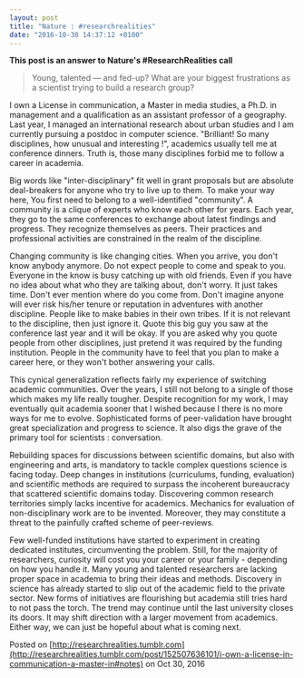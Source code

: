 ```yaml
---
layout: post
title: "Nature : #researchrealities"
date: "2016-10-30 14:37:12 +0100"
---
```


**This post is an answer to Nature's #ResearchRealities call**

> Young, talented — and fed-up?
> What are your biggest frustrations as a scientist trying to build a research group?

I own a License in communication, a Master in media studies, a Ph.D. in management and a qualification as an assistant professor of a geography. Last year, I managed an international research about urban studies and I am currently pursuing a postdoc in computer science. "Brilliant! So many disciplines, how unusual and interesting !", academics usually tell me at conference dinners. Truth is, those many disciplines forbid me to follow a career in academia.

Big words like "inter-disciplinary" fit well in grant proposals but are absolute deal-breakers for anyone who try to live up to them. To make your way here, You first need to belong to a well-identified "community". A community is a clique of experts who know each other for years. Each year, they go to the same conferences to exchange about latest findings and progress. They recognize themselves as peers. Their practices and professional activities are constrained in the realm of the discipline.

Changing community is like changing cities. When you arrive, you don't know anybody anymore. Do not expect people to come and speak to you. Everyone in the know is busy catching up with old friends. Even if you have no idea about what who they are talking about, don't worry. It just takes time. Don't ever mention where do you come from. Don't imagine anyone will ever risk his/her tenure or reputation in adventures with another discipline. People like to make babies in their own tribes. If it is not relevant to the discipline, then just ignore it. Quote this big guy you saw at the conference last year and it will be okay. If you are asked why you quote people from other disciplines, just pretend it was required by the funding institution. People in the community have to feel that you plan to make a career here, or they won't bother answering your calls.

This cynical generalization reflects fairly my experience of switching academic communities. Over the years, I still not belong to a single of those which makes my life really tougher. Despite recognition for my work, I may eventually quit academia sooner that I wished because I there is no more ways for me to evolve. Sophisticated forms of peer-validation have brought great specialization and progress to science. It also digs the grave of the primary tool for scientists : conversation.

Rebuilding spaces for discussions between scientific domains, but also with engineering and arts, is mandatory to tackle complex questions science is facing today. Deep changes in institutions (curriculums, funding, evaluation) and scientific methods are required to surpass the incoherent bureaucracy that scattered scientific domains today. Discovering common research territories simply lacks incentive for academics. Mechanics for evaluation of non-disciplinary work are to be invented. Moreover, they may constitute a threat to the painfully crafted scheme of peer-reviews.

Few well-funded institutions have started to experiment in creating dedicated institutes, circumventing the problem. Still, for the majority of researchers, curiosity will cost you your career or your family - depending on how you handle it. Many young and talented researchers are lacking proper space in academia to bring their ideas and methods. Discovery in science has already started to slip out of the academic field to the private sector. New forms of initiatives are flourishing but academia still tries hard to not pass the torch. The trend may continue until the last university closes its doors. It may shift direction with a larger movement from academics. Either way, we can just be hopeful about what is coming next.


Posted on [http://researchrealities.tumblr.com](http://researchrealities.tumblr.com/post/152507636101/i-own-a-license-in-communication-a-master-in#notes) on Oct 30, 2016
